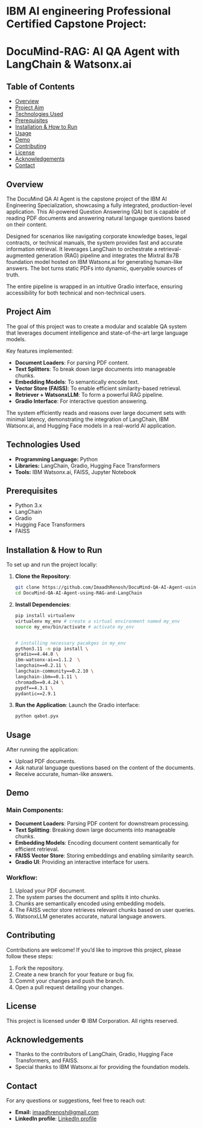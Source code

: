 # IBM AI engineering Professional Certified Capstone Project:
# DocuMind-RAG: AI QA Agent with LangChain & Watsonx.ai

## Table of Contents
- [Overview](#overview)
- [Project Aim](#project-aim)
- [Technologies Used](#technologies-used)
- [Prerequisites](#prerequisites)
- [Installation & How to Run](#installation--how-to-run)
- [Usage](#usage)
- [Demo](#demo)
- [Contributing](#contributing)
- [License](#license)
- [Acknowledgements](#acknowledgements)
- [Contact](#contact)

## Overview
The DocuMind QA AI Agent is the capstone project of the IBM AI Engineering Specialization, showcasing a fully integrated, production-level application. This AI-powered Question Answering (QA) bot is capable of reading PDF documents and answering natural language questions based on their content.

Designed for scenarios like navigating corporate knowledge bases, legal contracts, or technical manuals, the system provides fast and accurate information retrieval. It leverages LangChain to orchestrate a retrieval-augmented generation (RAG) pipeline and integrates the Mixtral 8x7B foundation model hosted on IBM Watsonx.ai for generating human-like answers. The bot turns static PDFs into dynamic, queryable sources of truth.

The entire pipeline is wrapped in an intuitive Gradio interface, ensuring accessibility for both technical and non-technical users.

## Project Aim
The goal of this project was to create a modular and scalable QA system that leverages document intelligence and state-of-the-art large language models.

Key features implemented:
- **Document Loaders**: For parsing PDF content.
- **Text Splitters**: To break down large documents into manageable chunks.
- **Embedding Models**: To semantically encode text.
- **Vector Store (FAISS)**: To enable efficient similarity-based retrieval.
- **Retriever + WatsonxLLM**: To form a powerful RAG pipeline.
- **Gradio Interface**: For interactive question answering.

The system efficiently reads and reasons over large document sets with minimal latency, demonstrating the integration of LangChain, IBM Watsonx.ai, and Hugging Face models in a real-world AI application.

## Technologies Used
- **Programming Language:** Python
- **Libraries:** LangChain, Gradio, Hugging Face Transformers
- **Tools:** IBM Watsonx.ai, FAISS, Jupyter Notebook

## Prerequisites
- Python 3.x
- LangChain
- Gradio
- Hugging Face Transformers
- FAISS

## Installation & How to Run
To set up and run the project locally:

1. **Clone the Repository**:
    ```sh
    git clone https://github.com/ImaadhRenosh/DocuMind-QA-AI-Agent-using-RAG-and-LangChain.git
    cd DocuMind-QA-AI-Agent-using-RAG-and-LangChain
    ```

2. **Install Dependencies**:
    ```sh
    pip install virtualenv 
    virtualenv my_env # create a virtual environment named my_env
    source my_env/bin/activate # activate my_env


    # installing necessary pacakges in my_env
    python3.11 -m pip install \
    gradio==4.44.0 \
    ibm-watsonx-ai==1.1.2  \
    langchain==0.2.11 \
    langchain-community==0.2.10 \
    langchain-ibm==0.1.11 \
    chromadb==0.4.24 \
    pypdf==4.3.1 \
    pydantic==2.9.1
    ```

3. **Run the Application**:
    Launch the Gradio interface:
    ```sh
    python qabot.pyx
    ```

## Usage
After running the application:
- Upload PDF documents.
- Ask natural language questions based on the content of the documents.
- Receive accurate, human-like answers.

## Demo
### Main Components:
- **Document Loaders**: Parsing PDF content for downstream processing.
- **Text Splitting**: Breaking down large documents into manageable chunks.
- **Embedding Models**: Encoding document content semantically for efficient retrieval.
- **FAISS Vector Store**: Storing embeddings and enabling similarity search.
- **Gradio UI**: Providing an interactive interface for users.

### Workflow:
1. Upload your PDF document.
2. The system parses the document and splits it into chunks.
3. Chunks are semantically encoded using embedding models.
4. The FAISS vector store retrieves relevant chunks based on user queries.
5. WatsonxLLM generates accurate, natural language answers.

## Contributing
Contributions are welcome! If you’d like to improve this project, please follow these steps:
1. Fork the repository.
2. Create a new branch for your feature or bug fix.
3. Commit your changes and push the branch.
4. Open a pull request detailing your changes.

## License
This project is licensed under © IBM Corporation. All rights reserved.

## Acknowledgements
- Thanks to the contributors of LangChain, Gradio, Hugging Face Transformers, and FAISS.
- Special thanks to IBM Watsonx.ai for providing the foundation models.

## Contact
For any questions or suggestions, feel free to reach out:
- **Email:** imaadhrenosh@gmail.com
- **LinkedIn profile**: [LinkedIn profile](https://www.linkedin.com/in/imaadh-renosh-007aba348)
